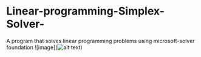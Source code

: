 # Linear-programming-Simplex-Solver-
A program that solves linear programming problems using microsoft-solver foundation 
![image](![alt text](http://url/to/img.png))
